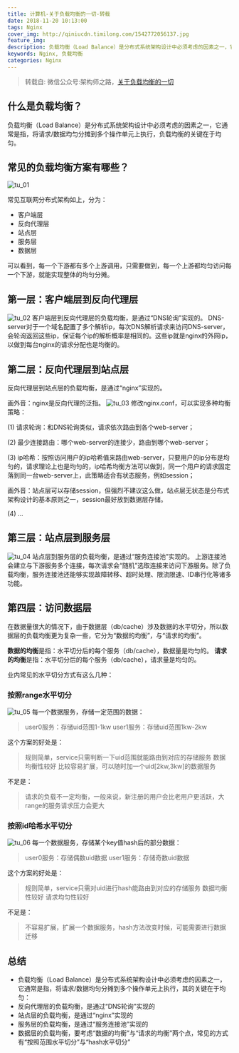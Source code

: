 ```yaml
---
title: 计算机-关于负载均衡的一切-转载
date: 2018-11-20 10:13:00
tags: Nginx
cover_img: http://qiniucdn.timilong.com/1542772056137.jpg
feature_img:
description: 负载均衡（Load Balance）是分布式系统架构设计中必须考虑的因素之一，它通常是指，将请求/数据均匀分摊到多个操作单元上执行，负载均衡的关键在于均匀。
keywords: Nginx, 负载均衡
categories: Nginx
---
```


> 转载自: 微信公众号:架构师之路，[关于负载均衡的一切](https://mp.weixin.qq.com/s/xvozZjmn-CvmQMAEAyDc3w)

## 什么是负载均衡？
负载均衡（Load Balance）是分布式系统架构设计中必须考虑的因素之一，它通常是指，将请求/数据均匀分摊到多个操作单元上执行，负载均衡的关键在于均匀。

## 常见的负载均衡方案有哪些？
![tu_01](http://qiniucdn.timilong.com/fuzaijunheng_1.png)

常见互联网分布式架构如上，分为：
- 客户端层
- 反向代理层
- 站点层
- 服务层
- 数据层

可以看到，每一个下游都有多个上游调用，只需要做到，每一个上游都均匀访问每一个下游，就能实现整体的均匀分摊。

## 第一层：客户端层到反向代理层
![tu_02](http://qiniucdn.timilong.com/fuzaijunheng_2.png)
客户端层到反向代理层的负载均衡，是通过“DNS轮询”实现的。
DNS-server对于一个域名配置了多个解析ip，每次DNS解析请求来访问DNS-server，会轮询返回这些ip，保证每个ip的解析概率是相同的。这些ip就是nginx的外网ip，以做到每台nginx的请求分配也是均衡的。

## 第二层：反向代理层到站点层


反向代理层到站点层的负载均衡，是通过“nginx”实现的。

画外音：nginx是反向代理的泛指。
![tu_03](http://qiniucdn.timilong.com/fuzaijunheng_3.png)
修改nginx.conf，可以实现多种均衡策略：

(1) 请求轮询：和DNS轮询类似，请求依次路由到各个web-server；

(2) 最少连接路由：哪个web-server的连接少，路由到哪个web-server；

(3) ip哈希：按照访问用户的ip哈希值来路由web-server，只要用户的ip分布是均匀的，请求理论上也是均匀的，ip哈希均衡方法可以做到，同一个用户的请求固定落到同一台web-server上，此策略适合有状态服务，例如session；

画外音：站点层可以存储session，但强烈不建议这么做，站点层无状态是分布式架构设计的基本原则之一，session最好放到数据层存储。

(4) …

## 第三层：站点层到服务层
![tu_04](http://qiniucdn.timilong.com/fuzaijunheng_4.png)
站点层到服务层的负载均衡，是通过“服务连接池”实现的。
上游连接池会建立与下游服务多个连接，每次请求会“随机”选取连接来访问下游服务。除了负载均衡，服务连接池还能够实现故障转移、超时处理、限流限速、ID串行化等诸多功能。

## 第四层：访问数据层
在数据量很大的情况下，由于数据层（db/cache）涉及数据的水平切分，所以数据层的负载均衡更为复杂一些，它分为“数据的均衡”，与“请求的均衡”。

<b>数据的均衡</b>是指：水平切分后的每个服务（db/cache），数据量是均匀的。
<b>请求的均衡</b>是指：水平切分后的每个服务（db/cache），请求量是均匀的。


业内常见的水平切分方式有这么几种：

### 按照range水平切分
![tu_05](http://qiniucdn.timilong.com/fuzaijunheng_5.png)
每一个数据服务，存储一定范围的数据：
> user0服务：存储uid范围1-1kw
> user1服务：存储uid范围1kw-2kw

这个方案的好处是：
> 规则简单，service只需判断一下uid范围就能路由到对应的存储服务
> 数据均衡性较好
> 比较容易扩展，可以随时加一个uid[2kw,3kw]的数据服务

不足是：
> 请求的负载不一定均衡，一般来说，新注册的用户会比老用户更活跃，大range的服务请求压力会更大

### 按照id哈希水平切分
![tu_06](http://qiniucdn.timilong.com/fuzaijunheng_6.png)
每一个数据服务，存储某个key值hash后的部分数据：
> user0服务：存储偶数uid数据
> user1服务：存储奇数uid数据

这个方案的好处是：
> 规则简单，service只需对uid进行hash能路由到对应的存储服务
> 数据均衡性较好
> 请求均匀性较好

不足是：
> 不容易扩展，扩展一个数据服务，hash方法改变时候，可能需要进行数据迁移

## 总结

- 负载均衡（Load Balance）是分布式系统架构设计中必须考虑的因素之一，它通常是指，将请求/数据均匀分摊到多个操作单元上执行，其的关键在于均匀：
- 反向代理层的负载均衡，是通过“DNS轮询”实现的
- 站点层的负载均衡，是通过“nginx”实现的
- 服务层的负载均衡，是通过“服务连接池”实现的
- 数据层的负载均衡，要考虑“数据的均衡”与“请求的均衡”两个点，常见的方式有“按照范围水平切分”与“hash水平切分”

